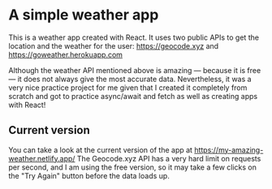 # A simple weather app

This is a weather app created with React. It uses two public APIs to get the location and the weather for the user: https://geocode.xyz and https://goweather.herokuapp.com

Although the weather API mentioned above is amazing — because it is free — it does not always give the most accurate data. Nevertheless, it was a very nice practice project for me given that I created it completely from scratch and got to practice async/await and fetch as well as creating apps with React!


## Current version

You can take a look at the current version of the app at https://my-amazing-weather.netlify.app/
The Geocode.xyz API has a very hard limit on requests per second, and I am using the free version, so it may take a few clicks on the "Try Again" button before the data loads up.
